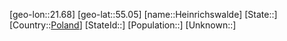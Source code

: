 ﻿---
location: [55.05,21.68]
type: City
tags:
- geo/City


SpocWebEntityId: 30858
isDeleted: false
confidential: public

---
[geo-lon::21.68]
[geo-lat::55.05]
[name::Heinrichswalde]
[State::]
[Country::[Poland](geo/Continent/Europe/Poland.md)]
[StateId::]
[Population::]
[Unknown::]


